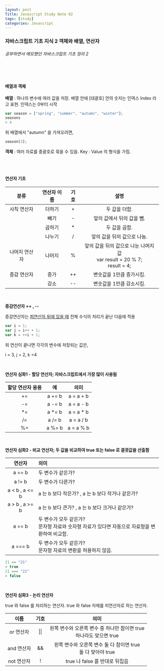 ```yaml
---
layout: post
Title: Javascript Study Note 02
tags: [study]
categories: Javascript
---
```


### 자바스크립트 기초 지식 2 객체와 배열, 연산자

###### 공부하면서 메모했던 자바스크립트 기초 정리 2

<br />

<br />

#### 배열과 객체

**배열** : 하나의 변수에 여러 값을 저장. 배열 안에 [대괄호] 안의 숫자는 인덱스 Index 라고 표현. 인덱스는 0부터 시작

```javascript
var season = ["spring", "summer", "autumn", "winter"];
seasons
> 4
```

위 배열에서 "autumn" 을 가져오려면,

```javascript
season[3];
```

**객체** : 여러 자료를 중괄호로 묶을 수 있음. Key : Value 의 형식을 가짐. 

<br />

<br />

#### 연산자 기초

|     분류      | 연산자 이름 | 기호 |                             설명                             |
| :-----------: | :---------: | :--: | :----------------------------------------------------------: |
|  사칙 연산자  |   더하기    |  +   |                        두 값을 더함.                         |
|               |    빼기     |  -   |                  앞의 값에서 뒤의 값을 뺌.                   |
|               |   곱하기    |  *   |                        두 값을 곱함.                         |
|               |   나누기    |  /   |                 앞의 값을 뒤의 값으로 나눔.                  |
| 나머지 연산자 |   나머지    |  %   | 앞의 값을 뒤의 값으로 나눈 나머지 값<br />var result = 20 % 7;<br />result = 4; |
|  증감 연산자  |    증가     |  ++  |                   변숫값을 1만큼 증가시킴.                   |
|               |    감소     |  --  |                   변숫값을 1만큼 감소시킴.                   |

<br />

**증감연산자 ++ , --**

증감연산자는 <u>피연산자 뒤에 있을 때</u> 전체 수식의 처리가 끝난 다음에 적용

``` javascript
var i = 1;
var j = i++ + 1;
var k = ++i + 1;
```

위 연산이 끝나면 각각의 변수에 저장되는 값은,

i = 3, j = 2, k =4

<br />

**연산자 심화1 - 할당 연산자; 자바스크립트에서 가장 많이 사용됨**

| 할당 연산자 응용 |   예   |   의미    |
| :--------------: | :----: | :-------: |
|        +=        | a += b | a = a + b |
|        -=        | a -= b | a = a - b |
|        *=        | a *= b | a = a * b |
|        /=        | a /= b | a = a / b |
|        %=        | a %= b | a = a % b |

<br />

**연산자 심화2 - 비교 연산자; 두 값을 비교하여 true 또는 false 로 결괏값을 산출함**

|     연산자     | 의미                                                         |
| :------------: | :----------------------------------------------------------- |
|     a == b     | 두 변수가 같은가?                                            |
|     a != b     | 두 변수가 다른가?                                            |
| a < b , a <= b | a 는 b 보다 작은가? , a 는 b 보다 작거나 같은가?             |
| a > b , a >= b | a 는 b 보다 큰가? , a 는 b 보다 크거나 같은가?               |
|     a == b     | 두 변수가 모두 같은가? <br>문자형 자료와 숫자형 자료가 있다면 자동으로 자료형을 변환하여 비교함. |
|    a === b     | 두 변수가 모두 같은가? <br/>문자형 자료의 변환을 허용하지 않음. |

```javascript
21 == "21"
> true
21 === "21"
> false
```

<br />

**연산자 심화3 - 논리 연산자**

true 와 false 를 처리하는 연산자. true 와 false 자체를 피연산자로 하는 연산자.

|    이름    | 기호 |                             의미                             |
| :--------: | :--: | :----------------------------------------------------------: |
| or 연산자  | \|\| | 왼쪽 변수와 오른쪽 변수 중 하나만 참이면 true <br>하나라도 맞으면 true |
| and 연산자 |  &&  | 왼쪽 변수와 오른쪽 변수 둘 다 참이면 true <br/>둘 다 맞아야 true |
| not 연산자 |  !   |                true 나 false 를 반대로 뒤집음                |

<br />

<br />

